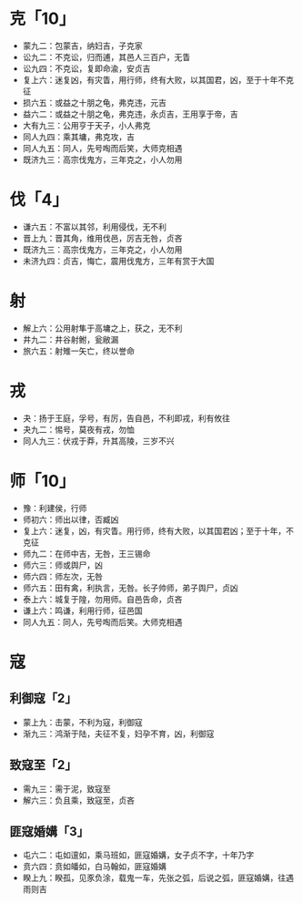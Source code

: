 # 克「10」
* 蒙九二：包蒙吉，纳妇吉，子克家
* 讼九二：不克讼，归而逋，其邑人三百户，无眚
* 讼九四：不克讼，复即命渝，安贞吉
* 复上六：迷复凶，有灾眚，用行师，终有大败，以其国君，凶，至于十年不克征
* 损六五：或益之十朋之龟，弗克违，元吉
* 益六二：或益之十朋之龟，弗克违，永贞吉，王用享于帝，吉
* 大有九三：公用亨于天子，小人弗克
* 同人九四：乘其墉，弗克攻，吉
* 同人九五：同人，先号啕而后笑，大师克相遇
* 既济九三：高宗伐鬼方，三年克之，小人勿用
# 伐「4」
* 谦六五：不富以其邻，利用侵伐，无不利
* 晋上九：晋其角，维用伐邑，厉吉无咎，贞吝
* 既济九三：高宗伐鬼方，三年克之，小人勿用
* 未济九四：贞吉，悔亡，震用伐鬼方，三年有赏于大国
# 射
* 解上六：公用射隼于高墉之上，获之，无不利
* 井九二：井谷射鲋，瓮敝漏
* 旅六五：射雉一矢亡，终以誉命
# 戎
* 夬：扬于王庭，孚号，有厉，告自邑，不利即戎，利有攸往
* 夬九二：惕号，莫夜有戎，勿恤
* 同人九三：伏戎于莽，升其高陵，三岁不兴
# 师「10」
* 豫：利建侯，行师
* 师初六：师出以律，否臧凶
* 复上六：迷复，凶，有灾眚。用行师，终有大败，以其国君凶；至于十年，不克征
* 师九二：在师中吉，无咎，王三锡命
* 师六三：师或舆尸，凶
* 师六四：师左次，无咎
* 师六五：田有禽，利执言，无咎。长子帅师，弟子舆尸，贞凶
* 泰上六：城复于隍，勿用师。自邑告命，贞吝
* 谦上六：鸣谦，利用行师，征邑国
* 同人九五：同人，先号啕而后笑。大师克相遇
# 寇
## 利御寇「2」
* 蒙上九：击蒙，不利为寇，利御寇
* 渐九三：鸿渐于陆，夫征不复，妇孕不育，凶，利御寇
## 致寇至「2」
* 需九三：需于泥，致寇至
* 解六三：负且乘，致寇至，贞吝
## 匪寇婚媾「3」
* 屯六二：屯如邅如，乘马班如，匪寇婚媾，女子贞不字，十年乃字
* 贲六四：贲如皤如，白马翰如，匪寇婚媾
* 睽上九：睽孤，见豕负涂，载鬼一车，先张之弧，后说之弧，匪寇婚媾，往遇雨则吉